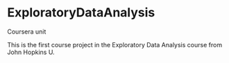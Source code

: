 ExploratoryDataAnalysis
=======================

Coursera unit

This is the first course project in the Exploratory Data Analysis course from John Hopkins U.  
